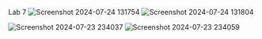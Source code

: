 Lab 7
![Screenshot 2024-07-24 131754](https://github.com/user-attachments/assets/46904ebd-a2e9-4be0-84fc-a09b83129493)
![Screenshot 2024-07-24 131804](https://github.com/user-attachments/assets/0920d410-0962-406a-a130-73484758a173)

![Screenshot 2024-07-23 234037](https://github.com/user-attachments/assets/e5d76431-2edb-4a52-bce8-dbef5fe051a9)
![Screenshot 2024-07-23 234059](https://github.com/user-attachments/assets/b70c15fa-52dd-4067-8aa4-627f87e7a978)

